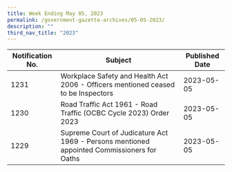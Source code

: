 ```yaml
---
title: Week Ending May 05, 2023
permalink: /government-gazette-archives/05-05-2023/
description: ""
third_nav_title: "2023"
---
```



| Notification No. | Subject | Published Date |
| -------- | -------- | -------- |
| 1231 | Workplace Safety and Health Act 2006 - Officers mentioned ceased to be Inspectors | 2023-05-05 |
| 1230 | Road Traffic Act 1961 - Road Traffic (OCBC Cycle 2023) Order 2023 | 2023-05-05 |
| 1229 | Supreme Court of Judicature Act 1969 - Persons mentioned appointed Commissioners for Oaths | 2023-05-05 |

